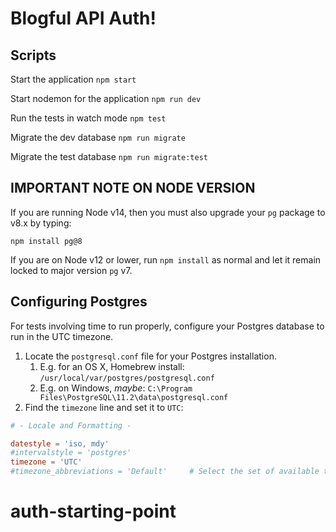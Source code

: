 # Blogful API Auth!

## Scripts

Start the application `npm start`

Start nodemon for the application `npm run dev`

Run the tests in watch mode `npm test`

Migrate the dev database `npm run migrate`

Migrate the test database `npm run migrate:test`

## IMPORTANT NOTE ON NODE VERSION

If you are running Node v14, then you must also upgrade your `pg` package to v8.x by typing:

`npm install pg@8`

If you are on Node v12 or lower, run `npm install` as normal and let it remain locked to major version `pg` v7.

## Configuring Postgres

For tests involving time to run properly, configure your Postgres database to run in the UTC timezone.

1. Locate the `postgresql.conf` file for your Postgres installation.
   1. E.g. for an OS X, Homebrew install: `/usr/local/var/postgres/postgresql.conf`
   2. E.g. on Windows, _maybe_: `C:\Program Files\PostgreSQL\11.2\data\postgresql.conf`
2. Find the `timezone` line and set it to `UTC`:

```conf
# - Locale and Formatting -

datestyle = 'iso, mdy'
#intervalstyle = 'postgres'
timezone = 'UTC'
#timezone_abbreviations = 'Default'     # Select the set of available time zone
```
# auth-starting-point
